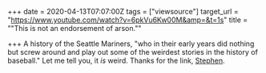 +++
date = 2020-04-13T07:07:00Z
tags = ["viewsource"]
target_url = "https://www.youtube.com/watch?v=6pkVu6Kw00M&amp=&t=1s"
title = "\"This is not an endorsement of arson.\""

+++
A history of the Seattle Mariners, "who in their early years did nothing but screw around and play out some of the weirdest stories in the history of baseball." Let me tell you, it _is_ weird. Thanks for the link, [Stephen](https://www.stephencaver.com "Stephen Caver").